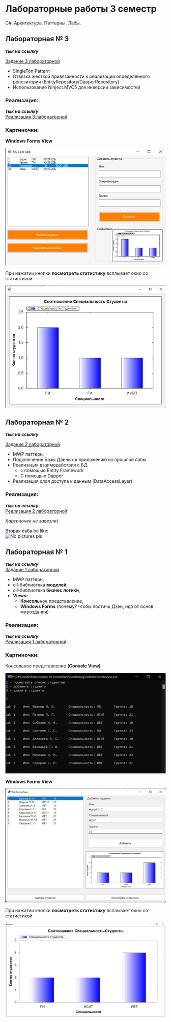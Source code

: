 # Лабораторные работы 3 семестр

C#. Архитектура. Паттерны. Лабы.

## Лабораторная № 3

***тык на ссылку***

[Задание 3 лабораторной](Assets/3.pdf)

+ SingleTon Pattern 
+ Отвязка жесткой привязанности к реализации определенного репозитория (EntityRepository/DapperRepository)
+ Использование Ninject.MVC5 для инверсии зависимостей

### Реализация:

***тык на ссылку***  
[Реализация 3 лабораторной](https://github.com/daniilboyarinkov/labworks-3-semester/tree/3-labwork)

### Картиночки:

**Windows Forms View**

![view2-1](Assets/3/3-1.jpg)

При нажатии кнопки **посмотреть статистику** всплывает окно со статистикой

![view2-2](Assets/3/3-2.jpg)

<!-- ------------------------------------------ -->

## Лабораторная № 2

***тык на ссылку***

[Задание 2 лабораторной](Assets/2.pdf)

+ MWP паттерн,
+ Подключение Базы Данных к приложению из прошлой лабы
+ Реализация взаимодействия с БД
  + с помощью Entity Framework
  + С помощью Dapper
+ Реализация слоя доступа к данным (DataAccessLayer)

### Реализация:

***тык на ссылку***  
[Реализация 2 лабораторной](https://github.com/daniilboyarinkov/labworks-3-semester/tree/2-mvp-database)

*Картиночек не завезли(*

Вторая лаба be like:  
![No pictures pls](https://media3.giphy.com/media/NicgF4MDJXTMeJH3c9/giphy.gif?cid=ecf05e47pgfgpwrg81nzylmvevopuelgeo2qx7lyi9x2e1cu&rid=giphy.gif&ct=g)

<!-- ------------------------------------------ -->

## Лабораторная № 1

***тык на ссылку***  
[Задание 1 лабораторной](Assets/1.pdf)

+ MWP паттерн,  
+ dll-библиотека **моделей**,  
+ dll-библиотека **бизнес логики**,  
+ **Views:**  
  - **Консоль**ное представление,
  - **Windows Forms** (почему? чтобы постичь Дзен, идя от основ мироздания)

### Реализация:

***тык на ссылку***  
[Реализация 1 лабораторной](https://github.com/daniilboyarinkov/labworks-3-semester/tree/1-mvp-pattern)

### Картиночки:

Консольное представление **(Console View)**

![view1](Assets/1/view1.jpg)

**Windows Forms View**

![view2-1](Assets/1/view2-1.jpg)

При нажатии кнопки **посмотреть статистику** всплывает окно со статистикой

![view2-2](Assets/1/view2-2.jpg)

